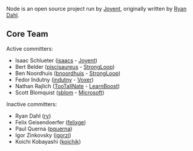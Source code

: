 Node is an open source project run by [Joyent](http://joyent.com/), originally written by [Ryan Dahl](https://github.com/ry).

## Core Team

Active committers:

* Isaac Schlueter ([isaacs](https://github.com/isaacs) - [Joyent](http://joyent.com/))
* Bert Belder ([piscisaureus](https://github.com/piscisaureus) - [StrongLoop](http://strongloop.com/))
* Ben Noordhuis ([bnoordhuis](https://github.com/bnoordhuis) - [StrongLoop](http://strongloop.com/))
* Fedor Indutny ([indutny](https://github.com/indutny) - [Voxer](http://voxer.com/))
* Nathan Rajlich ([TooTallNate](https://github.com/TooTallNate) - [LearnBoost](http://learnboost.com/))
* Scott Blomquist ([sblom](https://github.com/sblom) - [Microsoft](http://microsoft.com/))

Inactive committers:

* Ryan Dahl ([ry](https://github.com/ry))
* Felix Geisendoerfer ([felixge](https://github.com/felixge))
* Paul Querna ([pquerna](https://github.com/pquerna))
* Igor Zinkovsky ([igorzi](https://github.com/igorzi))
* Koichi Kobayashi ([koichik](https://github.com/koichik))